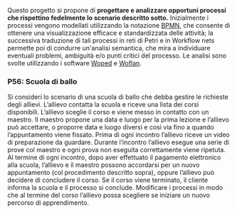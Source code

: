 Questo progetto si propone di **progettare e analizzare opportuni processi che rispettino fedelmente 
lo scenario descritto sotto.**
Inizialmente i processi vengono modellati utilizzando la notazione [BPMN](https://www.bpmn.org/), che consente 
di ottenere una visualizzazione efficace e standardizzata delle attività; la successiva 
traduzione di tali processi in reti di Petri e in Workflow nets permette poi
di condurre un'analisi semantica, che mira a individuare eventuali problemi, ambiguità 
e/o punti critici del processo. 
Le analisi sono svolte utilizzando i software [Woped](https://woped.dhbw-karlsruhe.de/) e [Woflan](https://www.win.tue.nl/woflan/). 

### P56: Scuola di ballo
Si consideri lo scenario di una scuola di ballo che debba gestire le richieste
degli allievi. L’allievo contatta la scuola e riceve una lista dei corsi disponibili.
L’allievo sceglie il corso e viene messo in contatto con un maestro. Il maestro
propone una data e luogo per la prima lezione e l’allievo può accettare, o
proporre data e luogo diversi e così via fino a quando l’appuntamento viene
fissato. Prima di ogni incontro l’allievo riceve un video di preparazione da
guardare. Durante l’incontro l’allievo esegue una serie di prove col maestro
e ogni prova non eseguita correttamente viene ripetuta. Al termine di ogni
incontro, dopo aver effettuato il pagamento elettronico alla scuola, l’allievo e
il maestro possono accordarsi per un nuovo appuntamento (col procedimento
descritto sopra), oppure l’allievo può decidere di concludere il corso. Se il
corso viene terminato, il cliente informa la scuola e il processo si conclude.
Modificare i processi in modo che al termine del corso l’allievo possa
scegliere se iniziare un nuovo percorso di apprendimento.
